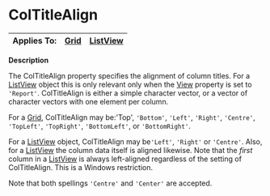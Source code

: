 




<h1 class="heading"><span class="name">ColTitleAlign</span></h1>

| Applies To: | [Grid](./grid.md) | [ListView](./listview.md) |
| --- | --- | ---  |


**Description**


The ColTitleAlign property specifies the alignment of column titles. For a [ListView](./listview.md) object this is only relevant only when the [View](view.md) property is set to `'Report'`. ColTitleAlign is either a simple character vector, or a vector of character vectors with one element per column.


For a [Grid](./grid.md), ColTitleAlign may be:'Top', `'Bottom'`, `'Left'`, `'Right'`, `'Centre'`, `'TopLeft'`, `'TopRight'`, `'BottomLeft'`, or `'BottomRight'`.


For a [ListView](./listview.md) object, ColTitleAlign may be`'Left'`, `'Right'` or `'Centre'`. Also, for a [ListView](./listview.md) the column data itself is aligned likewise. Note that the *first* column in a [ListView](./listview.md) is always left-aligned regardless of the setting of ColTitleAlign. This is a Windows restriction.


Note that both spellings `'Centre'` and `'Center'` are accepted.



